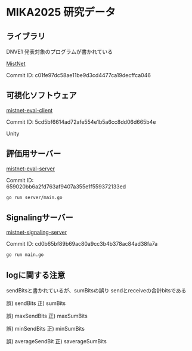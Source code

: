 # MIKA2025 研究データ
## ライブラリ
DNVE1 発表対象のプログラムが書かれている

[MistNet](https://github.com/tik-choco-lab/mistnet)

Commit ID: c01fe97dc58ae11be9d3cd4477ca19decffca046

## 可視化ソフトウェア

[mistnet-eval-client](https://github.com/tik-choco-lab/mistnet-eval-client)

Commit ID:  5cd5bf6614ad72afe554e1b5a6cc8dd06d665b4e

Unity

## 評価用サーバー

[mistnet-eval-server](https://github.com/tik-choco-lab/mistnet-eval-server)

Commit ID:  
659020bb6a2fd763af9407a355e1f559372133ed

```bash
go run server/main.go
```

## Signalingサーバー

[mistnet-signaling-server](https://github.com/tik-choco-lab/mistnet-signaling-server)

Commit ID: cd0b65bf89b69ac80a9cc3b4b378ac84ad38fa7a

```bash
go run main.go
```

## logに関する注意
sendBitsと書かれているが、sumBitsの誤り
sendとreceiveの合計bitsである

誤) sendBits 正) sumBits

誤) maxSendBits 正) maxSumBits

誤) minSendBits 正) minSumBits

誤) averageSendBit 正) saverageSumBits
